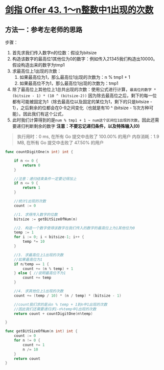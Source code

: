 # [剑指 Offer 43. 1～n整数中1出现的次数](https://leetcode-cn.com/problems/1nzheng-shu-zhong-1chu-xian-de-ci-shu-lcof/)

## 方法一：参考左老师的思路

步骤：

1. 首先求我们传入数字n的位数：假设为bitsize
2. 构造该数字的最高位1其他位为0的数字：例如传入21345我们构造出10000。假设构造出来的数字为tmp1
3. 求最高位上1出现的次数：
   1. 如果最高位为1，那么最高位1出现的次数为：n % tmp1 + 1
   2. 如果最高位不为1，那么最高位1出现的次数为：tmp1
4. 除了最高位上其他位上1总共出现的次数：使用公式进行计算，`最高位的数字 * (bitsize - 1) * (10 ^ (bitsize-2))` 因为除去最高位之后，剩下的每一位都有可能被固定为1（除去最高位以及固定的某位为1，剩下的只是bitsize - 1），之后剩余的位都会在0-9之间变化（也就是有10 ^ (bitsize - 1)次方种可能）。因此我们有这个公式，
5. 此时我们计算得到的是`num % tmp1 + 1 ~ num这个区间位1出现的次数`，因此还需要递归判断剩余的数字
**注意：不要忘记递归条件，以及特殊输入(0)**


> 执行用时：0 ms, 在所有 Go 提交中击败了 100.00% 的用户
> 		内存消耗：1.9 MB, 在所有 Go 提交中击败了 47.50% 的用户

```go
func countDigitOne(n int) int {

	if n <= 0 {
		return 0
	}

	//注意：递归结束条件一定要记得加上
	if n <= 9 {
		return 1
	}

	//统计1出现的次数
	count := 0

	//1. 求得传入数字的位数
	bitsize := getBitSizeOfNum(n)

	//2. 构造一个数字使得该数字在我们传入的数字的最高位上为1其他位为0
	temp := 1
	for i := 0; i < bitsize-1; i++ {
		temp *= 10
	}

	//3. 求最高位上1出现的次数
	//如果最高位为1
	if n/temp == 1 {
		count += (n % temp) + 1
	} else { //说明最高位不为1
		count += temp
	}

	//4. 求其他位上1出现的次数
	count += (temp / 10) * (n / temp) * (bitsize - 1)

	//count我们求的是从n % temp + 1到n中1出现的次数
	//因此我们还需要递归求1-n%temp中1出现的次数
	return count + countDigitOne(n%temp)

}

func getBitSizeOfNum(n int) int {
	count := 0
	for n != 0 {
		count += 1
		n /= 10
	}
	return count
}

```

